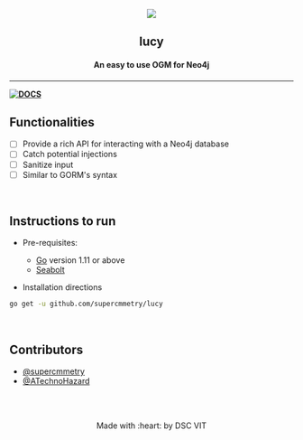 <p align="center">
	<img src="https://user-images.githubusercontent.com/30529572/72455010-fb38d400-37e7-11ea-9c1e-8cdeb5f5906e.png" />
	<h2 align="center">lucy</h2>
	<h4 align="center">An easy to use OGM for Neo4j<h4>
</p>

---
[![DOCS](https://img.shields.io/badge/Documentation-see%20docs-green?style=flat-square&logo=appveyor)](INSERT_LINK_FOR_DOCS_HERE)


## Functionalities
- [ ]  Provide a rich API for interacting with a Neo4j database
- [ ]  Catch potential injections
- [ ]  Sanitize input
- [ ]  Similar to GORM's syntax

<br>

## Instructions to run

* Pre-requisites:
	-  [Go](https://golang.org/doc/install) version 1.11 or above
	-  [Seabolt](https://github.com/neo4j-drivers/seabolt)

* Installation directions
```bash
go get -u github.com/supercmmetry/lucy
```

<br>

## Contributors

* [@supercmmetry](https://github.com/supercmmetry)
* [@ATechnoHazard](https://github.com/ATechnoHazard)



<br>
<br>

<p align="center">
	Made with :heart: by DSC VIT
</p>

